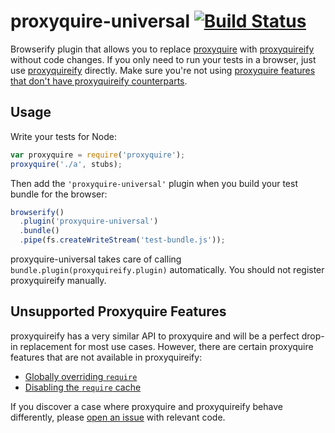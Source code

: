 proxyquire-universal [![Build Status](https://travis-ci.org/bendrucker/proxyquire-universal.svg?branch=master)](https://travis-ci.org/bendrucker/proxyquire-universal)
====================

Browserify plugin that allows you to replace [proxyquire](https://github.com/thlorenz/proxyquire) with [proxyquireify](https://github.com/thlorenz/proxyquireify) without code changes. If you only need to run your tests in a browser, just use [proxyquireify](https://github.com/thlorenz/proxyquireify) directly. Make sure you're not using [proxyquire features that don't have proxyquireify counterparts](#unsupported-proxyquire-features).

## Usage

Write your tests for Node:

```js
var proxyquire = require('proxyquire');
proxyquire('./a', stubs);
```

Then add the `'proxyquire-universal'` plugin when you build your test bundle for the browser:

```js
browserify()
  .plugin('proxyquire-universal')
  .bundle()
  .pipe(fs.createWriteStream('test-bundle.js'));
```

proxyquire-universal takes care of calling `bundle.plugin(proxyquireify.plugin)` automatically. You should not register proxyquireify manually.

## Unsupported Proxyquire Features

proxyquireify has a very similar API to proxyquire and will be a perfect drop-in replacement for most use cases. However, there are certain proxyquire features that are not available in proxyquireify:

* [Globally overriding `require`](https://github.com/thlorenz/proxyquire#globally-override-require)
* [Disabling the `require` cache](https://github.com/thlorenz/proxyquire#forcing-proxyquire-to-reload-modules)

If you discover a case where proxyquire and proxyquireify behave differently, please [open an issue](https://github.com/bendrucker/proxyquire-universal/issues/new) with relevant code.
